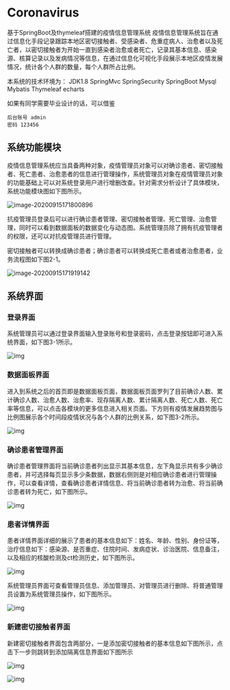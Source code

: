 # Coronavirus
基于SpringBoot及thymeleaf搭建的疫情信息管理系统
疫情信息管理系统旨在通过信息化手段记录跟踪本地区密切接触者、受感染者、危重症病人、治愈者以及死亡者，以密切接触者为开始一直到感染者治愈或者死亡，记录其基本信息、感染源、核算记录以及发病情况等信息，在通过信息化可视化手段展示本地区疫情发展情况，统计各个人群的数量，每个人群所占比例。

本系统的技术环境为： JDK1.8 SpringMvc SpringSecurity SpringBoot Mysql Mybatis Thymeleaf  echarts

如果有同学需要毕业设计的话，可以借鉴
```
后台账号 admin
密码 123456
```

## 系统功能模块

疫情信息管理系统应当具备两种对象，疫情管理员对象可以对确诊患者、密切接触者、死亡患者、治愈患者的信息进行管理操作，系统管理员对象在疫情管理员对象的功能基础上可以对系统登录用户进行增删改查。针对需求分析设计了具体模块，系统功能模块图如下图所示。



![image-20200915171800896](/img/image-20200915171800896.png)

抗疫管理员登录后可以进行确诊患者管理、密切接触者管理、死亡管理、治愈管理，同时可以看到数据面板的数据变化与动态图。系统管理员除了拥有抗疫管理者的权限，还可以对抗疫管理员进行管理。

密切接触者可以转换成确诊患者；确诊患者可以转换成死亡患者或者治愈患者，业务流程图如下图2-1。

![image-20200915171919142](/img/image-20200915171919142.png)

## 系统界面

###  登录界面

系统管理员可以通过登录界面输入登录账号和登录密码，点击登录按钮即可进入系统界面，如下图3-1所示。

![img](/img/clip_image002.jpg)



### 数据面板界面

进入到系统之后的首页即是数据面板页面，数据面板页面罗列了目前确诊人数、累计确诊人数、治愈人数、治愈率、现存隔离人数、累计隔离人数、死亡人数、死亡率等信息，可以点击各模块的更多信息进入相关页面。下方则有疫情发展趋势图与比例图展示各个时间段疫情状况与各个人群的比例关系，如下图3-2所示。

![img](/img/clip_image004.jpg)



 

###  确诊患者管理界面

确诊患者管理界面将当前确诊患者列出显示其基本信息，左下角显示共有多少确诊患者，并可选择每页显示多少条数据，数据右侧则是对相应确诊患者进行管理操作，可以查看详情，查看确诊患者详情信息、将当前确诊患者转为治愈、将当前确诊患者转为死亡，如下图所示。

 

![img](/img/clip_image006.jpg)



 

###  患者详情界面

患者详情界面详细的展示了患者的基本信息如下：姓名、年龄、性别、身份证等，治疗信息如下：感染源、是否重症、住院时间、发病症状、诊治医院、信息备注，以及相应的核酸检测及ct检测历史，如下图所示。

![img](/img/clip_image008.jpg)



   系统管理员界面可查看管理员信息、添加管理员、对管理员进行删除、将普通管理员设置为系统管理员操作，如下图所示。

![img](/img/clip_image010.jpg)



 

###  新建密切接触者界面

新建密切接触者界面包含两部分，一是添加密切接触者的基本信息如下图所示，点击下一步则跳转到添加隔离信息界面如下图所示

![img](/img/clip_image012.jpg)

 

![img](/img/clip_image014.jpg)